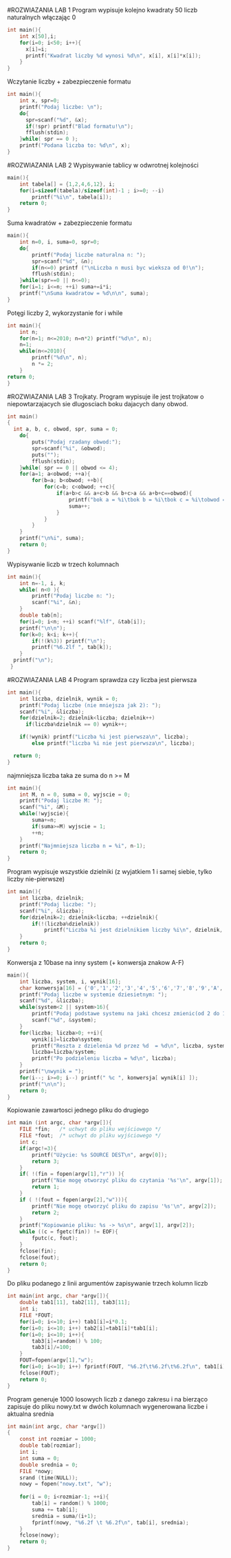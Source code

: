 #ROZWIAZANIA LAB 1
Program wypisuje kolejno kwadraty 50 liczb naturalnych włączając 0
```c
int main(){
	int x[50],i;
  	for(i=0; i<50; i++){
      x[i]=i;
      printf("Kwadrat liczby %d wynosi %d\n", x[i], x[i]*x[i]);
    }
}
```
Wczytanie liczby + zabezpieczenie formatu
```c
int main(){
  	int x, spr=0;
	printf("Podaj liczbe: \n");
	do{
      spr=scanf("%d", &x);
      if(!spr) printf("Blad formatu!\n");
      fflush(stdin);
  	}while( spr == 0 );
	printf("Podana liczba to: %d\n", x);
}
```
#ROZWIAZANIA LAB 2
Wypisywanie tablicy w odwrotnej kolejności
```c
main(){
	int tabela[] = {1,2,4,6,12}, i;
	for(i=sizeof(tabela)/sizeof(int)-1 ; i>=0; --i)
		printf("%i\n", tabela[i]);
	return 0;
}
```
Suma kwadratów + zabezpieczenie formatu
```c
main(){
	int n=0, i, suma=0, spr=0;
	do{
		printf("Podaj liczbe naturalna n: ");
	  	spr=scanf("%d", &n);
	  	if(n<=0) printf ("\nLiczba n musi byc wieksza od 0!\n");
	  	fflush(stdin);
	}while(spr==0 || n<=0);
	for(i=1; i<=n; ++i) suma+=i*i;	
	printf("\nSuma kwadratow = %d\n\n", suma);
} 
```
Potęgi liczby 2, wykorzystanie for i while
```c
int main(){
  	int n;
	for(n=1; n<=2010; n=n*2) printf("%d\n", n);
	n=1;
	while(n<=2010){ 
    	printf("%d\n", n);
    	n *= 2;
  	}
return 0;
}
```
#ROZWIAZANIA LAB 3
Trojkaty. Program wypisuje ile jest trojkatow o niepowtarzajacych sie dlugosciach boku dajacych dany obwod.
```c
int main()
{
  int a, b, c, obwod, spr, suma = 0;
	do{
		puts("Podaj rzadany obwod:");
		spr=scanf("%i", &obwod);
		puts("");
		fflush(stdin);
	}while( spr == 0 || obwod <= 4);
    for(a=1; a<obwod; ++a){
    	for(b=a; b<obwod; ++b){
			for(c=b; c<obwod; ++c){
	  			if(a+b>c && a+c>b && b+c>a && a+b+c==obwod){
	    			printf("bok a = %i\tbok b = %i\tbok c = %i\tobwod = %i\n", a, b, c, a+b+c);
	    			suma++;
	    		}
        	}
      	}
    }
    printf("\n%i", suma);
    return 0;
}
```
Wypisywanie liczb w trzech kolumnach
```c
int main(){
  	int n=-1, i, k;
  	while( n<0 ){
		printf("Podaj liczbe n: ");
        scanf("%i", &n);
  	}
  	double tab[n];
  	for(i=0; i<n; ++i) scanf("%lf", &tab[i]);	
  	printf("\n\n");
  	for(k=0; k<i; k++){
    	if(!(k%3)) printf("\n");
        printf("%6.2lf ", tab[k]); 
  	}
  printf("\n");
 }
 ```
#ROZWIAZANIA LAB 4
Program sprawdza czy liczba jest pierwsza
```c
int main(){
	int liczba, dzielnik, wynik = 0;
	printf("Podaj liczbe (nie mniejsza jak 2): ");
  	scanf("%i", &liczba);
  	for(dzielnik=2; dzielnik<liczba; dzielnik++)
      if(liczba%dzielnik == 0) wynik++;

  	if(!wynik) printf("Liczba %i jest pierwsza\n", liczba);
        else printf("liczba %i nie jest pierwsza\n", liczba);

  return 0;
}
```
najmniejsza liczba taka ze suma do n >= M
```c
int main(){
	int M, n = 0, suma = 0, wyjscie = 0;
	printf("Podaj liczbe M: ");
  	scanf("%i", &M);
	while(!wyjscie){
    	suma+=n;
       	if(suma>=M) wyjscie = 1;
       	++n;
    }
  	printf("Najmniejsza liczba n = %i", n-1);
  	return 0;
}
```
Program wypisuje wszystkie dzielniki (z wyjatkiem 1 i samej siebie, tylko liczby nie-pierwsze)
```c
int main(){
	int liczba, dzielnik;
  	printf("Podaj liczbe: ");
  	scanf("%i", &liczba);
  	for(dzielnik=2; dzielnik<liczba; ++dzielnik){
      	if(!(liczba%dzielnik)) 
			printf("Liczba %i jest dzielnikiem liczby %i\n", dzielnik, liczba);
    }	
	return 0;
}
```
Konwersja z 10base na inny system (+ konwersja znakow A-F)
```c
main(){
    int liczba, system, i, wynik[16];
	char konwersja[16] = {'0','1','2','3','4','5','6','7','8','9','A','B','C','D','E','F'};
	printf("Podaj liczbe w systemie dziesietnym: ");
    scanf("%d", &liczba);
	while(system<2 || system>16){
		printf("Podaj podstawe systemu na jaki chcesz zmienic(od 2 do 16): ");
		scanf("%d", &system);
    }
    for(liczba; liczba>0; ++i){
        wynik[i]=liczba%system;
        printf("Reszta z dzielenia %d przez %d  = %d\n", liczba, system, wynik[i]);
        liczba=liczba/system;
        printf("Po podzieleniu liczba = %d\n", liczba);
    }
    printf("\nwynik = ");
    for(i--; i>=0; i--) printf(" %c ", konwersja[ wynik[i] ]);
    printf("\n\n");
    return 0;
}
```
Kopiowanie zawartosci jednego pliku do drugiego
```c
int main (int argc, char *argv[]){
	FILE *fin;   /* uchwyt do pliku wejściowego */
  	FILE *fout;  /* uchwyt do pliku wyjściowego */
  	int c;
	if(argc!=3){
    	printf("Użycie: %s SOURCE DEST\n", argv[0]);
    	return 3;
  	}
  	if( !(fin = fopen(argv[1],"r")) ){
    	printf("Nie mogę otworzyć pliku do czytania '%s'\n", argv[1]);
    	return 1;
  	}
  	if ( !(fout = fopen(argv[2],"w"))){
    	printf("Nie mogę otworzyć pliku do zapisu '%s'\n", argv[2]);
    	return 2;
  	}
	printf("Kopiowanie pliku: %s -> %s\n", argv[1], argv[2]);
	while ((c = fgetc(fin)) != EOF){
    	fputc(c, fout);
  	}
  	fclose(fin);
  	fclose(fout);
	return 0;
}
```
Do pliku podanego z linii argumentów zapisywanie trzech kolumn liczb
```c
int main(int argc, char *argv[]){
  	double tab1[11], tab2[11], tab3[11];
  	int i;
  	FILE *FOUT;
	for(i=0; i<=10; i++) tab1[i]=i*0.1;
  	for(i=0; i<=10; i++) tab2[i]=tab1[i]*tab1[i];
  	for(i=0; i<=10; i++){
      	tab3[i]=random() % 100;
      	tab3[i]/=100;
	}
  	FOUT=fopen(argv[1],"w");
  	for(i=0; i<=10; i++) fprintf(FOUT, "%6.2f\t%6.2f\t%6.2f\n", tab1[i],tab2[i],tab3[i]);
	fclose(FOUT);
  	return 0;
}
```
Program generuje 1000 losowych liczb z danego zakresu i na bierząco zapisuje do pliku nowy.txt w dwóch kolumnach wygenerowana liczbe i aktualna srednia
```c
int main(int argc, char *argv[])
{	
	const int rozmiar = 1000;
	double tab[rozmiar];
	int i;
	int suma = 0;
	double srednia = 0;
	FILE *nowy;	
	srand (time(NULL));	
	nowy = fopen("nowy.txt", "w");
	
	for(i = 0; i<rozmiar-1; ++i){
		tab[i] = random() % 1000;
		suma += tab[i];
		srednia = suma/(i+1);
		fprintf(nowy, "%6.2f \t %6.2f\n", tab[i], srednia);
	}
	fclose(nowy);	
	return 0;
}
```

